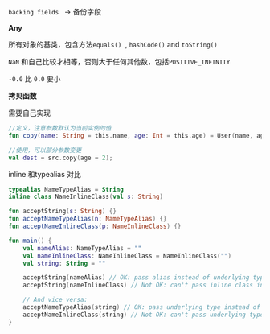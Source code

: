 `backing fields ` -> 备份字段



**Any**

所有对象的基类，包含方法`equals() `, `hashCode()` and `toString()`

`NaN` 和自己比较才相等，否则大于任何其他数，包括`POSITIVE_INFINITY` 

`-0.0` 比 `0.0` 要小



**拷贝函数**

需要自己实现

```kotlin
//定义，注意参数默认为当前实例的值
fun copy(name: String = this.name, age: Int = this.age) = User(name, age)

//使用，可以部分参数变更
val dest = src.copy(age = 2);
```



inline 和typealias 对比

```kotlin
typealias NameTypeAlias = String
inline class NameInlineClass(val s: String)

fun acceptString(s: String) {}
fun acceptNameTypeAlias(n: NameTypeAlias) {}
fun acceptNameInlineClass(p: NameInlineClass) {}

fun main() {
    val nameAlias: NameTypeAlias = ""
    val nameInlineClass: NameInlineClass = NameInlineClass("")
    val string: String = ""

    acceptString(nameAlias) // OK: pass alias instead of underlying type
    acceptString(nameInlineClass) // Not OK: can't pass inline class instead of underlying type

    // And vice versa:
    acceptNameTypeAlias(string) // OK: pass underlying type instead of alias
    acceptNameInlineClass(string) // Not OK: can't pass underlying type instead of inline class
}
```



